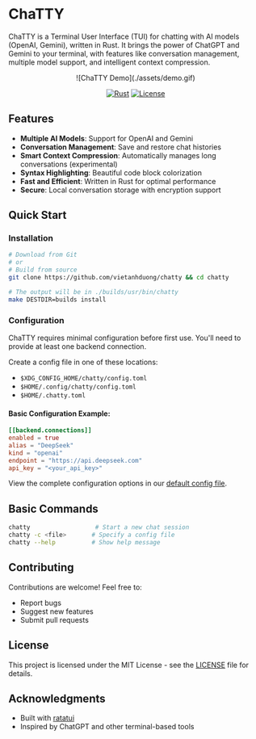 # ChaTTY

ChaTTY is a Terminal User Interface (TUI) for chatting with AI models (OpenAI, Gemini), written in Rust.
It brings the power of ChatGPT and Gemini to your terminal, with features like conversation management,
multiple model support, and intelligent context compression.

<div align="center">
![ChaTTY Demo](./assets/demo.gif)

[![Rust](https://img.shields.io/badge/rust-%23000000.svg?style=for-the-badge&logo=rust&logoColor=white)](https://www.rust-lang.org/)
[![License](https://img.shields.io/badge/license-MIT-blue.svg?style=for-the-badge)](LICENSE)
</div>

## Features
* **Multiple AI Models**: Support for OpenAI and Gemini
* **Conversation Management**: Save and restore chat histories
* **Smart Context Compression**: Automatically manages long conversations (experimental)
* **Syntax Highlighting**: Beautiful code block colorization
* **Fast and Efficient**: Written in Rust for optimal performance
* **Secure**: Local conversation storage with encryption support

## Quick Start

### Installation
```bash
# Download from Git
# or
# Build from source
git clone https://github.com/vietanhduong/chatty && cd chatty

# The output will be in ./builds/usr/bin/chatty
make DESTDIR=builds install
```

### Configuration
ChaTTY requires minimal configuration before first use. You'll need to provide at least one backend connection.

Create a config file in one of these locations:
* `$XDG_CONFIG_HOME/chatty/config.toml`
* `$HOME/.config/chatty/config.toml`
* `$HOME/.chatty.toml`

#### Basic Configuration Example:
```toml
[[backend.connections]]
enabled = true
alias = "DeepSeek"
kind = "openai"
endpoint = "https://api.deepseek.com"
api_key = "<your_api_key>"
```

View the complete configuration options in our [default config file](./.chatty.default.toml).

## Basic Commands
```bash
chatty                  # Start a new chat session
chatty -c <file>       # Specify a config file
chatty --help          # Show help message
```

## Contributing
Contributions are welcome! Feel free to:
- Report bugs
- Suggest new features
- Submit pull requests

## License
This project is licensed under the MIT License - see the [LICENSE](LICENSE) file for details.

## Acknowledgments
- Built with [ratatui](https://github.com/ratatui-org/ratatui)
- Inspired by ChatGPT and other terminal-based tools
